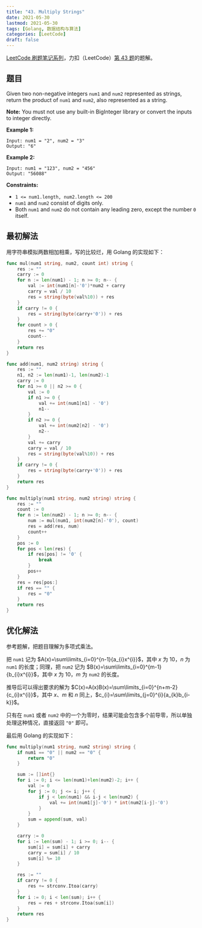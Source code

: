 ```yaml
---
title: "43. Multiply Strings"
date: 2021-05-30
lastmod: 2021-05-30
tags: [Golang, 数据结构与算法]
categories: [LeetCode]
draft: false
---
```


[LeetCode 刷题笔记系列](/posts/leetcode/leetcode)，力扣（LeetCode）[第 43 题](https://leetcode-cn.com/problems/multiply-strings)的题解。

<!--more-->

## 题目

Given two non-negative integers `num1` and `num2` represented as strings, return the product of `num1` and `num2`, also represented as a string.

**Note:** You must not use any built-in BigInteger library or convert the inputs to integer directly.

**Example 1:**

```text
Input: num1 = "2", num2 = "3"
Output: "6"
```

**Example 2:**

```text
Input: num1 = "123", num2 = "456"
Output: "56088"
```

**Constraints:**

- `1 <= num1.length, num2.length <= 200`
- `num1` and `num2` consist of digits only.
- Both `num1` and `num2` do not contain any leading zero, except the number `0` itself.

## 最初解法

用字符串模拟两数相加相乘，写的比较烂，用 Golang 的实现如下：

```go
func mul(num1 string, num2, count int) string {
    res := ""
    carry := 0
    for n := len(num1) - 1; n >= 0; n-- {
        val := int(num1[n]-'0')*num2 + carry
        carry = val / 10
        res = string(byte(val%10)) + res
    }
    if carry != 0 {
        res = string(byte(carry+'0')) + res
    }
    for count > 0 {
        res += "0"
        count--
    }
    return res
}

func add(num1, num2 string) string {
    res := ""
    n1, n2 := len(num1)-1, len(num2)-1
    carry := 0
    for n1 >= 0 || n2 >= 0 {
        val := 0
        if n1 >= 0 {
            val += int(num1[n1] - '0')
            n1--
        }
        if n2 >= 0 {
            val += int(num2[n2] - '0')
            n2--
        }
        val += carry
        carry = val / 10
        res = string(byte(val%10)) + res
    }
    if carry != 0 {
        res = string(byte(carry+'0')) + res
    }
    return res
}

func multiply(num1 string, num2 string) string {
    res := ""
    count := 0
    for n := len(num2) - 1; n >= 0; n-- {
        num := mul(num1, int(num2[n]-'0'), count)
        res = add(res, num)
        count++
    }
    pos := 0
    for pos < len(res) {
        if res[pos] != '0' {
            break
        }
        pos++
    }
    res = res[pos:]
    if res == "" {
        res = "0"
    }
    return res
}
```

## 优化解法

参考题解，把题目理解为多项式乘法。

把 `num1` 记为 $A(x)=\sum\limits_{i=0}^{n-1}{a_{i}x^{i}}$，其中 $x$ 为 $10$，$n$ 为 `num1` 的长度；同理，把 `num2` 记为 $B(x)=\sum\limits_{i=0}^{m-1}{b_{i}x^{i}}$，其中 $x$ 为 $10$，$m$ 为 `num2` 的长度。

推导后可以得出要求的解为 $C(x)=A(x)B(x)=\sum\limits_{i=0}^{n+m-2}{c_{i}x^{i}}$，其中 $x$、$m$ 和 $n$ 同上，$c_{i}=\sum\limits_{j=0}^{i}{a_{k}b_{i-k}}$。

只有在 `num1` 或者 `num2` 中的一个为零时，结果可能会包含多个前导零，所以单独处理这种情况，直接返回 `"0"` 即可。

最后用 Golang 的实现如下：

```go
func multiply(num1 string, num2 string) string {
    if num1 == "0" || num2 == "0" {
        return "0"
    }

    sum := []int{}
    for i := 0; i <= len(num1)+len(num2)-2; i++ {
        val := 0
        for j := 0; j <= i; j++ {
            if j < len(num1) && i-j < len(num2) {
                val += int(num1[j]-'0') * int(num2[i-j]-'0')
            }
        }
        sum = append(sum, val)
    }

    carry := 0
    for i := len(sum) - 1; i >= 0; i-- {
        sum[i] = sum[i] + carry
        carry = sum[i] / 10
        sum[i] %= 10
    }

    res := ""
    if carry != 0 {
        res += strconv.Itoa(carry)
    }
    for i := 0; i < len(sum); i++ {
        res = res + strconv.Itoa(sum[i])
    }
    return res
}
```
